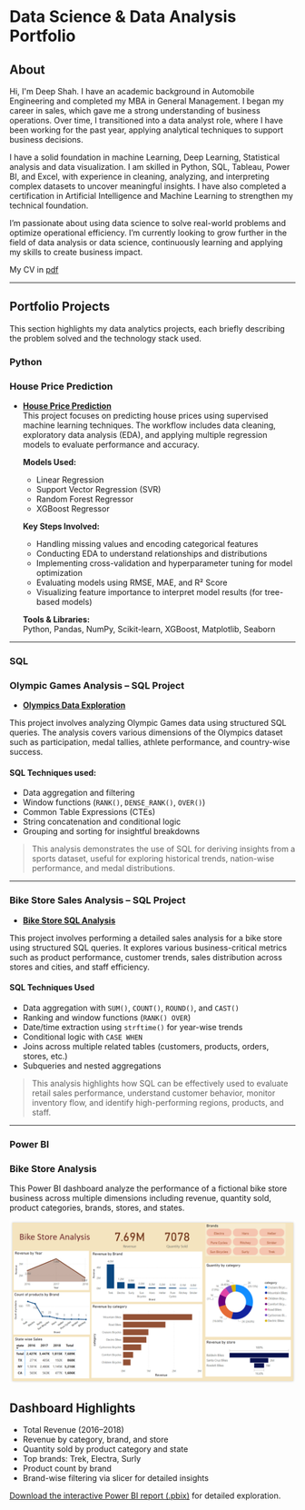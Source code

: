 # Data Science & Data Analysis Portfolio

##  About

Hi, I'm Deep Shah. I have an academic background in Automobile Engineering and completed my MBA in General Management. I began my career in sales, which gave me a strong understanding of business operations. Over time, I transitioned into a data analyst role, where I have been working for the past year, applying analytical techniques to support business decisions.

I have a solid foundation in machine Learning, Deep Learning, Statistical analysis and data visualization. I am skilled in Python, SQL, Tableau, Power BI, and Excel, with experience in cleaning, analyzing, and interpreting complex datasets to uncover meaningful insights. I have also completed a certification in Artificial Intelligence and Machine Learning to strengthen my technical foundation.

I’m passionate about using data science to solve real-world problems and optimize operational efficiency. I’m currently looking to grow further in the field of data analysis or data science, continuously learning and applying my skills to create business impact.

My CV in [pdf](./Deep%20Shah_Resume.pdf)

---

##  Portfolio Projects
This section highlights my data analytics projects, each briefly describing the problem solved and the technology stack used.

### Python
###  House Price Prediction

- **[House Price Prediction](House%20Price%20Prediction/House_Price_Prediction.ipynb)**  
  This project focuses on predicting house prices using supervised machine learning techniques. The workflow includes data cleaning, exploratory data analysis (EDA), and applying multiple regression models to evaluate performance and accuracy.

  **Models Used:**
  - Linear Regression  
  - Support Vector Regression (SVR)  
  - Random Forest Regressor  
  - XGBoost Regressor  

  **Key Steps Involved:**
  - Handling missing values and encoding categorical features  
  - Conducting EDA to understand relationships and distributions  
  - Implementing cross-validation and hyperparameter tuning for model optimization  
  - Evaluating models using RMSE, MAE, and R² Score  
  - Visualizing feature importance to interpret model results (for tree-based models)  

  **Tools & Libraries:**  
  Python, Pandas, NumPy, Scikit-learn, XGBoost, Matplotlib, Seaborn


---

### SQL

 ###  Olympic Games Analysis – SQL Project
- **[Olympics Data Exploration](Olympic%20Games%20Analysis/Olympic_Analysis.sql)**  

This project involves analyzing Olympic Games data using structured SQL queries. The analysis covers various dimensions of the Olympics dataset such as participation, medal tallies, athlete performance, and country-wise success.


####  SQL Techniques used:
- Data aggregation and filtering
- Window functions (`RANK()`, `DENSE_RANK()`, `OVER()`)
- Common Table Expressions (CTEs)
- String concatenation and conditional logic
- Grouping and sorting for insightful breakdowns

> This analysis demonstrates the use of SQL for deriving insights from a sports dataset, useful for exploring historical trends, nation-wise performance, and medal distributions.

***
### Bike Store Sales Analysis – SQL Project

- **[Bike Store SQL Analysis](Bike%20Store%20Analysis/Bike_Stores_Analysis.sql)**  

This project involves performing a detailed sales analysis for a bike store using structured SQL queries. It explores various business-critical metrics such as product performance, customer trends, sales distribution across stores and cities, and staff efficiency.


#### SQL Techniques Used

- Data aggregation with `SUM()`, `COUNT()`, `ROUND()`, and `CAST()`
- Ranking and window functions (`RANK() OVER`)
- Date/time extraction using `strftime()` for year-wise trends
- Conditional logic with `CASE WHEN`
- Joins across multiple related tables (customers, products, orders, stores, etc.)
- Subqueries and nested aggregations

> This analysis highlights how SQL can be effectively used to evaluate retail sales performance, understand customer behavior, monitor inventory flow, and identify high-performing regions, products, and staff.


---
### Power BI

### Bike Store Analysis

This Power BI dashboard analyze the performance of a fictional bike store business across multiple dimensions including revenue, quantity sold, product categories, brands, stores, and states.

![Bike Store Dashboard](Bike%20Store%20Analysis/Bike_Store_Dashboard.png) 

## Dashboard Highlights

- Total Revenue (2016–2018)
- Revenue by category, brand, and store
- Quantity sold by product category and state
- Top brands: Trek, Electra, Surly
- Product count by brand
- Brand-wise filtering via slicer for detailed insights

[Download the interactive Power BI report (.pbix)](Bike%20Store%20Analysis/Bike_Store_Analysis.pbix) for detailed exploration.
